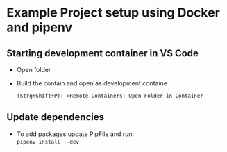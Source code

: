 # Example Project setup using Docker and pipenv

## Starting development container in VS Code
- Open folder
- Build the contain and open as development containe 

    ```(Strg+Shift+P): >Remote-Containers: Open Folder in Container```


## Update dependencies
- To add packages update PipFile and run:     
    ```pipenv install --dev```

